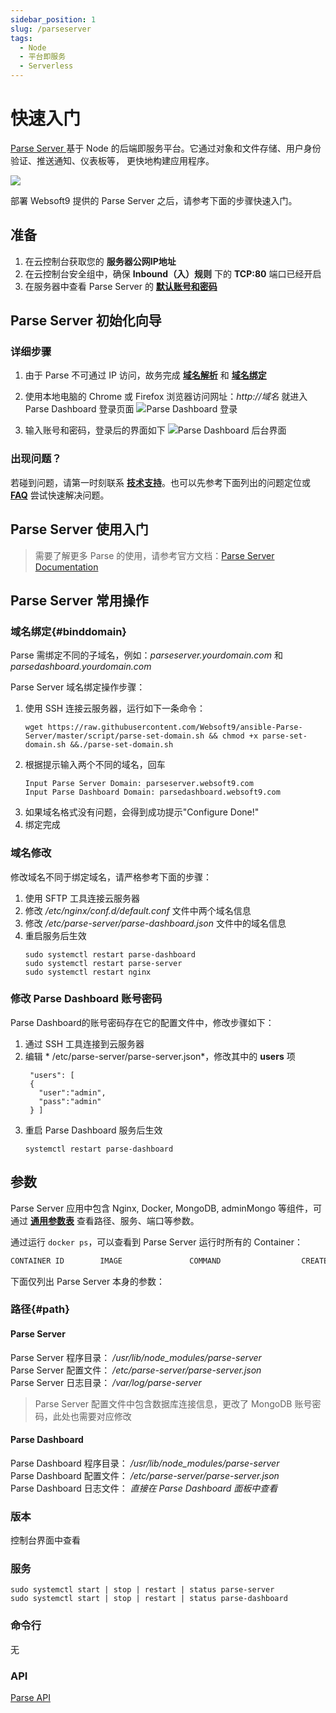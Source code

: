 ```yaml
---
sidebar_position: 1
slug: /parseserver
tags:
  - Node
  - 平台即服务
  - Serverless
---
```


# 快速入门

[Parse Server ](https://parseplatform.org/) 基于 Node 的后端即服务平台。它通过对象和文件存储、用户身份验证、推送通知、仪表板等， 更快地构建应用程序。

![](https://libs.websoft9.com/Websoft9/DocsPicture/en/parseserver/dashboard.png)

部署 Websoft9 提供的 Parse Server 之后，请参考下面的步骤快速入门。

## 准备

1. 在云控制台获取您的 **服务器公网IP地址** 
2. 在云控制台安全组中，确保 **Inbound（入）规则** 下的 **TCP:80** 端口已经开启
3. 在服务器中查看 Parse Server 的 **[默认账号和密码](./setup/credentials#getpw)**  


## Parse Server 初始化向导


### 详细步骤


1. 由于 Parse 不可通过 IP 访问，故务完成 **[域名解析](./dns#domain)** 和 **[域名绑定](#binddomain)**

2. 使用本地电脑的 Chrome 或 Firefox 浏览器访问网址：*http://域名*  就进入 Parse Dashboard 登录页面
![Parse Dashboard 登录](https://libs.websoft9.com/Websoft9/DocsPicture/en/parseserver/ParseServer-loginpage-websoft9.png)

3. 输入账号和密码，登录后的界面如下
![Parse Dashboard 后台界面](https://libs.websoft9.com/Websoft9/DocsPicture/en/parseserver/parse-backend-websoft9.png)


### 出现问题？

若碰到问题，请第一时刻联系 **[技术支持](./helpdesk)**。也可以先参考下面列出的问题定位或  **[FAQ](./faq#setup)** 尝试快速解决问题。

## Parse Server 使用入门

> 需要了解更多 Parse 的使用，请参考官方文档：[Parse Server Documentation](https://docs.parseplatform.org/)


## Parse Server 常用操作

### 域名绑定{#binddomain}

Parse 需绑定不同的子域名，例如：*parseserver.yourdomain.com* 和 *parsedashboard.yourdomain.com* 

Parse Server 域名绑定操作步骤：

1. 使用 SSH 连接云服务器，运行如下一条命令：
   ``` shell
   wget https://raw.githubusercontent.com/Websoft9/ansible-Parse-Server/master/script/parse-set-domain.sh && chmod +x parse-set-domain.sh &&./parse-set-domain.sh
   ```
2. 根据提示输入两个不同的域名，回车
   ```   
   Input Parse Server Domain: parseserver.websoft9.com
   Input Parse Dashboard Domain: parsedashboard.websoft9.com
   ```
3. 如果域名格式没有问题，会得到成功提示"Configure Done!"
4. 绑定完成

### 域名修改

修改域名不同于绑定域名，请严格参考下面的步骤：

1. 使用 SFTP 工具连接云服务器
2. 修改 */etc/nginx/conf.d/default.conf* 文件中两个域名信息
3. 修改 */etc/parse-server/parse-dashboard.json* 文件中的域名信息
4. 重启服务后生效
   ```
   sudo systemctl restart parse-dashboard
   sudo systemctl restart parse-server
   sudo systemctl restart nginx
   ```

### 修改 Parse Dashboard 账号密码

Parse Dashboard的账号密码存在它的配置文件中，修改步骤如下： 

1. 通过 SSH 工具连接到云服务器
2. 编辑 * /etc/parse-server/parse-server.json*，修改其中的 **users** 项
   ```
    "users": [
    {
      "user":"admin",
      "pass":"admin"
    } ]
   ```
3. 重启 Parse Dashboard 服务后生效
   ```
   systemctl restart parse-dashboard
   ```

## 参数

Parse Server 应用中包含 Nginx, Docker, MongoDB, adminMongo 等组件，可通过 **[通用参数表](../setup/parameter)** 查看路径、服务、端口等参数。

通过运行 `docker ps`，可以查看到 Parse Server 运行时所有的 Container：

```bash
CONTAINER ID        IMAGE               COMMAND                  CREATED             STATUS              PORTS                                NAMES
```


下面仅列出 Parse Server 本身的参数：

### 路径{#path}

#### Parse Server 

Parse Server  程序目录： */usr/lib/node_modules/parse-server*  
Parse Server  配置文件： */etc/parse-server/parse-server.json*  
Parse Server  日志目录： */var/log/parse-server*  

> Parse Server 配置文件中包含数据库连接信息，更改了 MongoDB 账号密码，此处也需要对应修改

#### Parse Dashboard

Parse Dashboard  程序目录： */usr/lib/node_modules/parse-server*  
Parse Dashboard  配置文件： */etc/parse-server/parse-server.json*  
Parse Dashboard  日志文件： *直接在 Parse Dashboard 面板中查看*  


### 版本

控制台界面中查看

### 服务

```shell
sudo systemctl start | stop | restart | status parse-server
sudo systemctl start | stop | restart | status parse-dashboard
```
### 命令行

无

### API

[Parse API](https://docs.parseplatform.org/parse-server/guide/#using-parse-sdks-with-parse-server)

